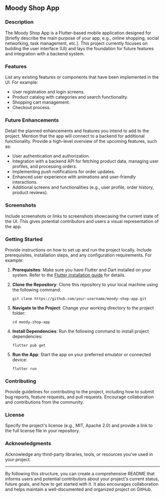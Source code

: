 
## Moody Shop App

### Description

The Moody Shop App is a Flutter-based mobile application designed for [briefly describe the main purpose of your app, e.g., online shopping, social networking, task management, etc.]. This project currently focuses on building the user interface (UI) and lays the foundation for future features and integration with a backend system.

### Features

List any existing features or components that have been implemented in the UI. For example:

- User registration and login screens.
- Product catalog with categories and search functionality.
- Shopping cart management.
- Checkout process.

### Future Enhancements

Detail the planned enhancements and features you intend to add to the project. Mention that the app will connect to a backend for additional functionality. Provide a high-level overview of the upcoming features, such as:

- User authentication and authorization.
- Integration with a backend API for fetching product data, managing user profiles, and processing orders.
- Implementing push notifications for order updates.
- Enhanced user experience with animations and user-friendly interactions.
- Additional screens and functionalities (e.g., user profile, order history, product reviews).

### Screenshots

Include screenshots or links to screenshots showcasing the current state of the UI. This gives potential contributors and users a visual representation of the app.

### Getting Started

Provide instructions on how to set up and run the project locally. Include prerequisites, installation steps, and any configuration requirements. For example:

1. **Prerequisites**: Make sure you have Flutter and Dart installed on your system. Refer to the [Flutter installation guide](https://flutter.dev/docs/get-started/install) for details.

2. **Clone the Repository**: Clone this repository to your local machine using the following command:

   ```shell
   git clone https://github.com/your-username/moody-shop-app.git
   ```

3. **Navigate to the Project**: Change your working directory to the project folder:

   ```shell
   cd moody-shop-app
   ```

4. **Install Dependencies**: Run the following command to install project dependencies:

   ```shell
   flutter pub get
   ```

5. **Run the App**: Start the app on your preferred emulator or connected device:

   ```shell
   flutter run
   ```

### Contributing

Provide guidelines for contributing to the project, including how to submit bug reports, feature requests, and pull requests. Encourage collaboration and contributions from the community.

### License

Specify the project's license (e.g., MIT, Apache 2.0) and provide a link to the full license file in your repository.

### Acknowledgments

Acknowledge any third-party libraries, tools, or resources you've used in your project.

---

By following this structure, you can create a comprehensive README that informs users and potential contributors about your project's current status, future goals, and how to get started with it. It also encourages collaboration and helps maintain a well-documented and organized project on GitHub.
